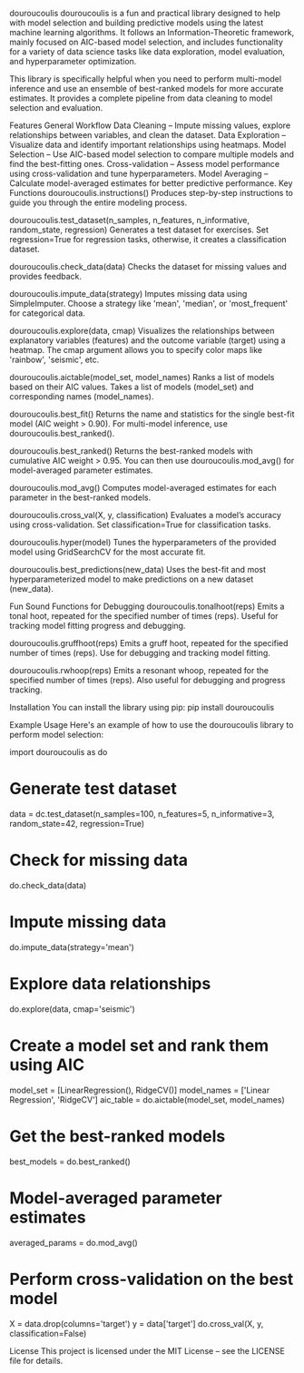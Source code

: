 douroucoulis
douroucoulis is a fun and practical library designed to help with model selection and building predictive models using the latest machine learning algorithms. It follows an Information-Theoretic framework, mainly focused on AIC-based model selection, and includes functionality for a variety of data science tasks like data exploration, model evaluation, and hyperparameter optimization.

This library is specifically helpful when you need to perform multi-model inference and use an ensemble of best-ranked models for more accurate estimates. It provides a complete pipeline from data cleaning to model selection and evaluation.

Features
General Workflow
Data Cleaning – Impute missing values, explore relationships between variables, and clean the dataset.
Data Exploration – Visualize data and identify important relationships using heatmaps.
Model Selection – Use AIC-based model selection to compare multiple models and find the best-fitting ones.
Cross-validation – Assess model performance using cross-validation and tune hyperparameters.
Model Averaging – Calculate model-averaged estimates for better predictive performance.
Key Functions
douroucoulis.instructions()
Produces step-by-step instructions to guide you through the entire modeling process.

douroucoulis.test_dataset(n_samples, n_features, n_informative, random_state, regression)
Generates a test dataset for exercises. Set regression=True for regression tasks, otherwise, it creates a classification dataset.

douroucoulis.check_data(data)
Checks the dataset for missing values and provides feedback.

douroucoulis.impute_data(strategy)
Imputes missing data using SimpleImputer. Choose a strategy like 'mean', 'median', or 'most_frequent' for categorical data.

douroucoulis.explore(data, cmap)
Visualizes the relationships between explanatory variables (features) and the outcome variable (target) using a heatmap. The cmap argument allows you to specify color maps like 'rainbow', 'seismic', etc.

douroucoulis.aictable(model_set, model_names)
Ranks a list of models based on their AIC values. Takes a list of models (model_set) and corresponding names (model_names).

douroucoulis.best_fit()
Returns the name and statistics for the single best-fit model (AIC weight > 0.90). For multi-model inference, use douroucoulis.best_ranked().

douroucoulis.best_ranked()
Returns the best-ranked models with cumulative AIC weight > 0.95. You can then use douroucoulis.mod_avg() for model-averaged parameter estimates.

douroucoulis.mod_avg()
Computes model-averaged estimates for each parameter in the best-ranked models.

douroucoulis.cross_val(X, y, classification)
Evaluates a model’s accuracy using cross-validation. Set classification=True for classification tasks.

douroucoulis.hyper(model)
Tunes the hyperparameters of the provided model using GridSearchCV for the most accurate fit.

douroucoulis.best_predictions(new_data)
Uses the best-fit and most hyperparameterized model to make predictions on a new dataset (new_data).

Fun Sound Functions for Debugging
douroucoulis.tonalhoot(reps)
Emits a tonal hoot, repeated for the specified number of times (reps). Useful for tracking model fitting progress and debugging.

douroucoulis.gruffhoot(reps)
Emits a gruff hoot, repeated for the specified number of times (reps). Use for debugging and tracking model fitting.

douroucoulis.rwhoop(reps)
Emits a resonant whoop, repeated for the specified number of times (reps). Also useful for debugging and progress tracking.

Installation
You can install the library using pip:
pip install douroucoulis

Example Usage
Here's an example of how to use the douroucoulis library to perform model selection:

import douroucoulis as do

# Generate test dataset
data = dc.test_dataset(n_samples=100, n_features=5, n_informative=3, random_state=42, regression=True)

# Check for missing data
do.check_data(data)

# Impute missing data
do.impute_data(strategy='mean')

# Explore data relationships
do.explore(data, cmap='seismic')

# Create a model set and rank them using AIC
model_set = [LinearRegression(), RidgeCV()]
model_names = ['Linear Regression', 'RidgeCV']
aic_table = do.aictable(model_set, model_names)

# Get the best-ranked models
best_models = do.best_ranked()

# Model-averaged parameter estimates
averaged_params = do.mod_avg()

# Perform cross-validation on the best model
X = data.drop(columns='target')
y = data['target']
do.cross_val(X, y, classification=False)


License
This project is licensed under the MIT License – see the LICENSE file for details.

